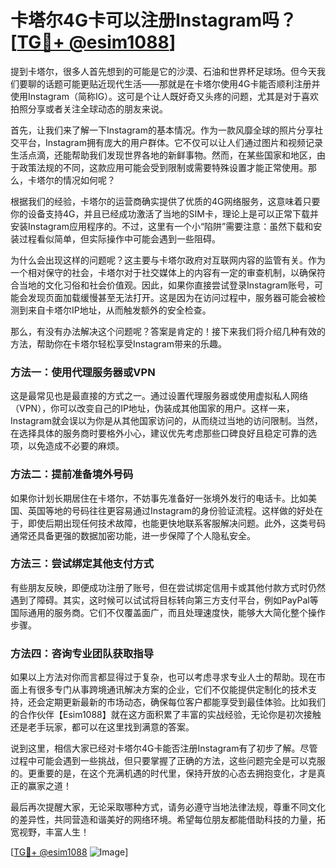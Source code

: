# 卡塔尔4G卡可以注册Instagram吗？[[TG💪+ @esim1088](https://t.me/s/esim1088)]

提到卡塔尔，很多人首先想到的可能是它的沙漠、石油和世界杯足球场。但今天我们要聊的话题可能更贴近现代生活——那就是在卡塔尔使用4G卡能否顺利注册并使用Instagram（简称IG）。这可是个让人既好奇又头疼的问题，尤其是对于喜欢拍照分享或者关注全球动态的朋友来说。

首先，让我们来了解一下Instagram的基本情况。作为一款风靡全球的照片分享社交平台，Instagram拥有庞大的用户群体。它不仅可以让人们通过图片和视频记录生活点滴，还能帮助我们发现世界各地的新鲜事物。然而，在某些国家和地区，由于政策法规的不同，这款应用可能会受到限制或需要特殊设置才能正常使用。那么，卡塔尔的情况如何呢？

根据我们的经验，卡塔尔的运营商确实提供了优质的4G网络服务，这意味着只要你的设备支持4G，并且已经成功激活了当地的SIM卡，理论上是可以正常下载并安装Instagram应用程序的。不过，这里有一个小“陷阱”需要注意：虽然下载和安装过程看似简单，但实际操作中可能会遇到一些阻碍。

为什么会出现这样的问题呢？这主要与卡塔尔政府对互联网内容的监管有关。作为一个相对保守的社会，卡塔尔对于社交媒体上的内容有一定的审查机制，以确保符合当地的文化习俗和社会价值观。因此，如果你直接尝试登录Instagram账号，可能会发现页面加载缓慢甚至无法打开。这是因为在访问过程中，服务器可能会被检测到来自卡塔尔IP地址，从而触发额外的安全检查。

那么，有没有办法解决这个问题呢？答案是肯定的！接下来我们将介绍几种有效的方法，帮助你在卡塔尔轻松享受Instagram带来的乐趣。

### 方法一：使用代理服务器或VPN

这是最常见也是最直接的方式之一。通过设置代理服务器或使用虚拟私人网络（VPN），你可以改变自己的IP地址，伪装成其他国家的用户。这样一来，Instagram就会误以为你是从其他国家访问的，从而绕过当地的访问限制。当然，在选择具体的服务商时要格外小心，建议优先考虑那些口碑良好且稳定可靠的选项，以免造成不必要的麻烦。

### 方法二：提前准备境外号码

如果你计划长期居住在卡塔尔，不妨事先准备好一张境外发行的电话卡。比如美国、英国等地的号码往往更容易通过Instagram的身份验证流程。这样做的好处在于，即使后期出现任何技术故障，也能更快地联系客服解决问题。此外，这类号码通常还具备更强的数据加密功能，进一步保障了个人隐私安全。

### 方法三：尝试绑定其他支付方式

有些朋友反映，即便成功注册了账号，但在尝试绑定信用卡或其他付款方式时仍然遇到了障碍。其实，这时候可以试试将目标转向第三方支付平台，例如PayPal等国际通用的服务商。它们不仅覆盖面广，而且处理速度快，能够大大简化整个操作步骤。

### 方法四：咨询专业团队获取指导

如果以上方法对你而言都显得过于复杂，也可以考虑寻求专业人士的帮助。现在市面上有很多专门从事跨境通讯解决方案的企业，它们不仅能提供定制化的技术支持，还会定期更新最新的市场动态，确保每位客户都能享受到最佳体验。比如我们的合作伙伴【Esim1088】就在这方面积累了丰富的实战经验，无论你是初次接触还是老手玩家，都可以在这里找到满意的答案。

说到这里，相信大家已经对卡塔尔4G卡能否注册Instagram有了初步了解。尽管过程中可能会遇到一些挑战，但只要掌握了正确的方法，这些问题完全是可以克服的。更重要的是，在这个充满机遇的时代里，保持开放的心态去拥抱变化，才是真正的赢家之道！

最后再次提醒大家，无论采取哪种方式，请务必遵守当地法律法规，尊重不同文化的差异性，共同营造和谐美好的网络环境。希望每位朋友都能借助科技的力量，拓宽视野，丰富人生！

[[TG💪+ @esim1088](https://t.me/s/esim1088) ![Image](https://i.postimg.cc/4NQfJmqS/Snipaste-2025-05-13-00-14-12.png)]